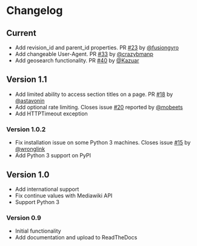 # Changelog

## Current

* Add revision_id and parent_id properties. PR [#23]() by [@fusiongyro]()
* Add changeable User-Agent. PR [#33]() by [@crazybmanp]()
* Add geosearch functionality. PR [#40]() by [@Kazuar]()

## Version 1.1

* Add limited ability to access section titles on a page.  PR [#18]() by [@astavonin]()
* Add optional rate limiting. Closes issue [#20]() reported by [@mobeets]()
* Add HTTPTimeout exception

### Version 1.0.2

* Fix installation issue on some Python 3 machines. Closes issue [#15]() by [@wronglink]()
* Add Python 3 support on PyPI

## Version 1.0

* Add international support
* Fix continue values with Mediawiki API
* Support Python 3

### Version 0.9

* Initial functionality
* Add documentation and upload to ReadTheDocs
